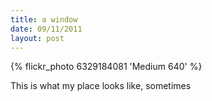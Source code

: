 ```yaml
---
title: a window
date: 09/11/2011
layout: post
---
```


{% flickr_photo 6329184081 'Medium 640' %}

This is what my place looks like, sometimes
